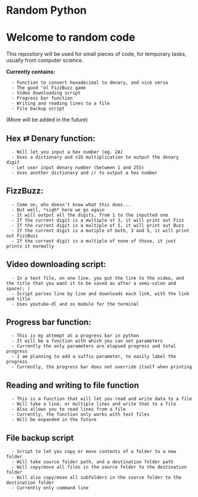 # Random Python
<h1>Welcome to random code</h1>

This repository will be used for small pieces of code, for temporary tasks, usually from computer science.

<b>Currently contains:</b>

      - Function to convert hexadecimal to denary, and vice versa
      - The good 'ol FizzBuzz game
      - Video downloading script
      - Progress bar function
      - Writing and reading lines to a file
      - File backup script

(More will be added in the future)

<h2>Hex ⇄ Denary function:</h2>

      - Will let you input a hex number (eg. 2A)
      - Uses a dictionary and x16 multiplication to output the denary digit
      - Let user input denary number (between 1 and 255)
      - Uses another dictionary and // to output a hex number

<h2>FizzBuzz:</h2>

      - Come on, who doesn't know what this does...
      - But well, *sigh* here we go again
      - It will output all the digits, from 1 to the inputted one
      - If the current digit is a multiple of 3, it will print out Fizz
      - If the current digit is a multiple of 5, it will print out Buzz
      - If the current digit is a mutiple of both, 3 and 5, it will print out FizzBuzz
      - If the current digit is a multiple of none of those, it just prints it normally

<h2>Video downloading script:</h2>

      - In a text file, on one line, you put the link to the video, and the title that you want it to be saved as after a semi-colon and space(; )
      - Script parses line by line and downloads each link, with the link and title
      - Uses youtube-dl and os module for the terminal

<h2>Progress bar function:</h2>

      - This is my attempt at a progress bar in python
      - It will be a function with which you can set parameters
      - Currently the only parameters are elapsed progress and total progress
      - I am planning to add a suffix parameter, to easily label the progress
      - Currently, the progress bar does not override itself when printing

<h2>Reading and writing to file function</h2>

      - This is a function that will let you read and write data to a file
      - Will take a line, or multiple lines and write that to a file
      - Also allows you to read lines from a file
      - Currently, the function only works with text files
      - Will be expanded in the future

<h2>File backup script</h2>

      - Script to let you copy or move contents of a folder to a new folder
      - Will take source folder path, and a destination folder path
      - Will copy/move all files in the source folder to the destination folder
      - Will also copy/move all subfolders in the source folder to the destination folder
      - Currently only command line